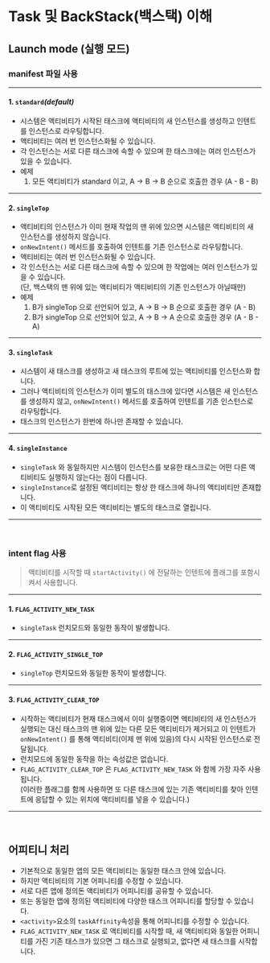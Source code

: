 # Task 및 BackStack(백스택) 이해

## Launch mode (실행 모드)
### manifest 파일 사용
---
#### 1. `standard`*(default)*
- 시스템은 액티비티가 시작된 태스크에 액티비티의 새 인스턴스를 생성하고 인텐트를 인스턴스로 라우팅합니다.
- 액티비티는 여러 번 인스턴스화될 수 있습니다.
- 각 인스턴스는 서로 다른 태스크에 속할 수 있으며 한 태스크에는 여러 인스턴스가 있을 수 있습니다.
- 예제
  1. 모든 액티비티가 standard 이고, A -> B -> B 순으로 호출한 경우 (A - B - B)
---
#### 2. `singleTop`
- 액티비티의 인스턴스가 이미 현재 작업의 맨 위에 있으면 시스템은 액티비티의 새 인스턴스를 생성하지 않습니다.
- `onNewIntent()` 메서드를 호출하여 인텐트를 기존 인스턴스로 라우팅합니다.
- 액티비티는 여러 번 인스턴스화될 수 있습니다.
- 각 인스턴스는 서로 다른 태스크에 속할 수 있으며 한 작업에는 여러 인스턴스가 있을 수 있습니다.  
  (단, 백스택의 맨 위에 있는 액티비티가 액티비티의 기존 인스턴스가 아닐때만)
- 예제
  1. B가 singleTop 으로 선언되어 있고, A -> B -> B 순으로 호출한 경우 (A - B)
  2. B가 singleTop 으로 선언되어 있고, A -> B -> A 순으로 호출한 경우 (A - B - A)
---
#### 3. `singleTask`
- 시스템이 새 태스크를 생성하고 새 태스크의 루트에 있는 액티비티를 인스턴스화 합니다.
- 그러나 액티비티의 인스턴스가 이미 별도의 태스크에 있다면 시스템은 새 인스턴스를 생성하지 않고, `onNewIntent()` 메서드를 호출하여 인텐트를 기존 인스턴스로 라우팅합니다.
- 태스크의 인스턴스가 한번에 하나만 존재할 수 있습니다.
---
#### 4. `singleInstance`
- `singleTask` 와 동일하지만 시스템이 인스턴스를 보유한 태스크로는 어떤 다른 액티비티도 실행하지 않는다는 점이 다릅니다.
- `singleInstance`로 설정된 액티비티는 항상 한 태스크에 하나의 액티비티만 존재합니다.
- 이 액티비티도 시작된 모든 액티비티는 별도의 태스크로 열립니다.
---
</br>  

### intent flag 사용
> 액티비티를 시작할 때 `startActivity()` 에 전달하는 인텐트에 플래그를 포함시켜서 사용합니다.
---
#### 1. `FLAG_ACTIVITY_NEW_TASK`
- `singleTask` 런치모드와 동일한 동작이 발생합니다.
---
#### 2. `FLAG_ACTIVITY_SINGLE_TOP`
- `singleTop` 런치모드와 동일한 동작이 발생합니다.
---
#### 3. `FLAG_ACTIVITY_CLEAR_TOP`
- 시작하는 액티비티가 현재 태스크에서 이미 실행중이면 액티비티의 새 인스턴스가 실행되는 대신 태스크의 맨 위에 있는 다른 모든 액티비티가 제거되고 이 인텐트가 `onNewIntent()` 를 통해 액티비티(이제 맨 위에 있음)의 다시 시작된 인스턴스로 전달됩니다.
- 런치모드에 동일한 동작을 하는 속성값은 없습니다.
- `FLAG_ACTIVITY_CLEAR_TOP` 은 `FLAG_ACTIVITY_NEW_TASK` 와 함께 가장 자주 사용됩니다.  
  (이러한 플래그를 함께 사용하면 또 다른 태스크에 있는 기존 액티비티를 찾아 인텐트에 응답할 수 있는 위치에 액티비티를 넣을 수 있습니다.)
---
</br>  

## 어피티니 처리
- 기본적으로 동일한 앱의 모든 액티비티는 동일한 태스크 안에 있습니다.
- 하지만 액티비티의 기본 어피니티를 수정할 수 있습니다.
- 서로 다른 앱에 정의돈 액티비티가 어피니티를 공유할 수 있습니다.
- 또는 동일한 앱에 정의된 액티비티에 다양한 태스크 어피니티를 할당할 수 있습니다.
- `<activity>`요소의 `taskAffinity`속성을 통해 어피니티를 수정할 수 있습니다.
- `FLAG_ACTIVITY_NEW_TASK` 로 액티비티를 시작할 때, 새 액티비티와 동일한 어피니티를 가진 기존 태스크가 있으면 그 태스크로 실행되고, 없다면 새 태스크를 시작합니다.
